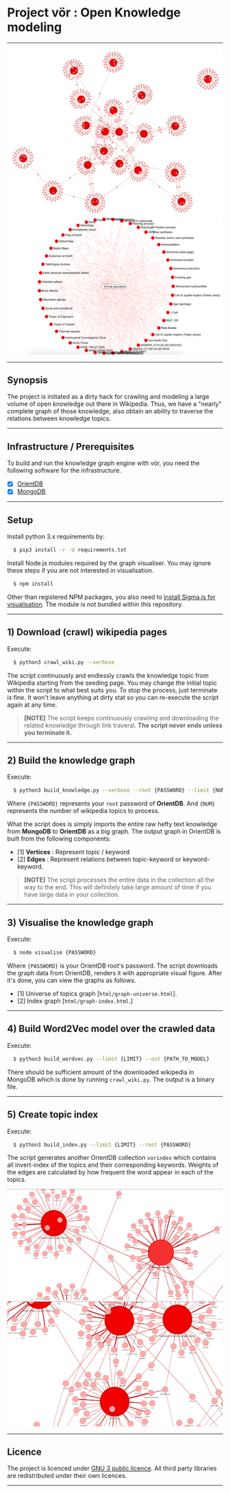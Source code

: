 # Project vör : Open Knowledge modeling

---

![Network](graphic/index-0.png)
![Network](graphic/vor.png)

---

## Synopsis

The project is initiated as a dirty hack for crawling and modeling 
a large volume of open knowledge out there in Wikipedia. Thus, we 
have a "nearly" complete graph of those knowledge, also obtain an 
ability to traverse the relations between knowledge topics.

---

## Infrastructure / Prerequisites

To build and run the knowledge graph engine with vör, 
you need the following software for the infrastructure.

- [x] [OrientDB](http://orientdb.com/download/)
- [x] [MongoDB](https://www.mongodb.com/download-center#community)

---

## Setup

Install python 3.x requirements by:

```bash
  $ pip3 install -r -U requirements.txt
```

Install Node.js modules required by the graph visualiser. 
You may ignore these steps if you are not interested in 
visualisation.

```bash
  $ npm install
```

Other than registered NPM packages, you also need to [install Sigma.js 
for visualisation](https://github.com/jacomyal/sigma.js/wiki#getting-started). The module is not bundled within this repository.

---

## 1) Download (crawl) wikipedia pages

Execute:

```bash
  $ python3 crawl_wiki.py --verbose 
```

The script continuously and endlessly crawls the knowledge topic 
from Wikipedia starting from the seeding page. You may change 
the initial topic within the script to what best suits you. 
To stop the process, just terminate is fine. It won't leave 
anything at dirty stat so you can re-execute the script again 
at any time.

>**[NOTE]** The script keeps continuously crawling 
and downloading the related knowledge through link traveral. 
**The script never ends unless you terminate it.**

---

## 2) Build the knowledge graph

Execute:

```bash
  $ python3 build_knowledge.py --verbose --root {PASSWORD} --limit {NUM}
```

Where `{PASSWORD}` represents your `root` password of **OrientDB**.
And `{NUM}` represents the number of wikipedia topics to process.

What the script does is simply imports the entire raw hefty text 
knowledge from **MongoDB** to **OrientDB** as a big graph. 
The output graph in OrientDB is built from the following components:

- [1] **Vertices** : Represent topic / keyword
- [2] **Edges** : Represent relations between topic-keyword or keyword-keyword.

> **[NOTE]** The script processes the entire data in the collection 
all the way to the end. This will definitely take large amount of 
time if you have large data in your collection.

---

## 3) Visualise the knowledge graph

Execute:

```bash
  $ node visualise {PASSWORD}
```

Where `{PASSWORD}` is your OrientDB root's password. The script 
downloads the graph data from OrientDB, renders it with appropriate 
visual figure. After it's done, you can view the graphs as follows.

- [1] Universe of topics graph [`html/graph-universe.html`].
- [2] Index graph [`html/graph-index.html`.]


---

## 4) Build Word2Vec model over the crawled data

Execute:

```bash
  $ python3 build_wordvec.py --limit {LIMIT} --out {PATH_TO_MODEL}
``` 

There should be sufficient amount of the downloaded wikipedia 
in MongoDB which is done by running `crawl_wiki.py`. The output 
is a binary file.

---

## 5) Create topic index

Execute:

```bash
  $ python3 build_index.py --limit {LIMIT} --root {PASSWORD}
```

The script generates another OrientDB collection `vorindex` 
which contains all invert-index of the topics and their 
corresponding keywords. Weights of the edges are calculated 
by how frequent the word appear in each of the topics.

![Network](graphic/index-1.png)
![Network](graphic/index-2.png)

---

## Licence

The project is licenced under [GNU 3 public licence](https://www.gnu.org/licenses/gpl-3.0.en.html). All third party libraries are redistributed 
under their own licences.

---
